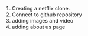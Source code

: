 1. Creating a netflix clone.
2. Connect to github repository
3. adding images and video
4. adding about us page

